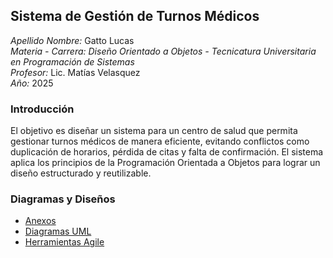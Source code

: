 ## Sistema de Gestión de Turnos Médicos

*Apellido Nombre:* Gatto Lucas  
*Materia - Carrera: Diseño Orientado a Objetos - Tecnicatura Universitaria en Programación de Sistemas*  
*Profesor:* Lic. Matías Velasquez   
*Año:* 2025  

###  Introducción

El objetivo es diseñar un sistema para un centro de salud que permita gestionar turnos médicos de manera eficiente, evitando conflictos como duplicación de horarios, pérdida de citas y falta de confirmación. El sistema aplica los principios de la Programación Orientada a Objetos para lograr un diseño estructurado y reutilizable.

###  Diagramas y Diseños 

- [Anexos](docs/anexos.md) 
- [Diagramas UML](docs/diagramasUML.md) 
- [Herramientas Agile](docs/herramientas_agile.md)

